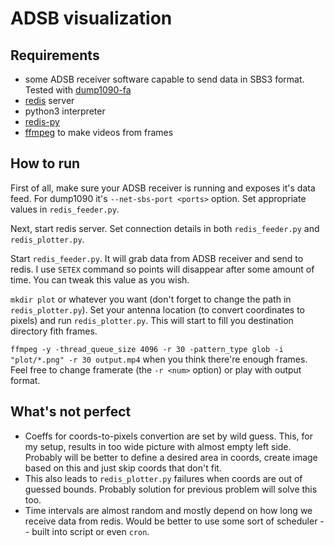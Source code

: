 # ADSB visualization

## Requirements

* some ADSB receiver software capable to send data in SBS3 format. Tested with [dump1090-fa](https://github.com/flightaware/dump1090)
* [redis](https://redis.io) server
* python3 interpreter
* [redis-py](https://github.com/andymccurdy/redis-py)
* [ffmpeg](http://ffmpeg.org) to make videos from frames

## How to run

First of all, make sure your ADSB receiver is running and exposes it's data feed. For dump1090 it's `--net-sbs-port <ports>` option. Set appropriate values in `redis_feeder.py`.

Next, start redis server. Set connection details in both `redis_feeder.py` and `redis_plotter.py`.

Start `redis_feeder.py`. It will grab data from ADSB receiver and send to redis. I use `SETEX` command so points will disappear after some amount of time. You can tweak this value as you wish.

`mkdir plot` or whatever you want (don't forget to change the path in `redis_plotter.py`). Set your antenna location (to convert coordinates to pixels) and run `redis_plotter.py`. This will start to fill you destination directory fith frames.

`ffmpeg -y -thread_queue_size 4096 -r 30 -pattern_type glob -i "plot/*.png" -r 30 output.mp4` when you think there're enough frames. Feel free to change framerate (the `-r <num>` option) or play with output format.

## What's not perfect

* Coeffs for coords-to-pixels convertion are set by wild guess. This, for my setup, results in too wide picture with almost empty left side. Probably will be better to define a desired area in coords, create image based on this and just skip coords that don't fit.
* This also leads to `redis_plotter.py` failures when coords are out of guessed bounds. Probably solution for previous problem will solve this too.
* Time intervals are almost random and mostly depend on how long we receive data from redis. Would be better to use some sort of scheduler -- built into script or even `cron`.

